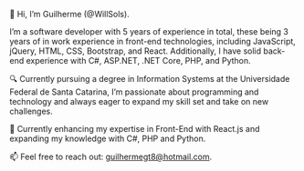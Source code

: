 👋 Hi, I’m Guilherme (@WillSols).

I’m a software developer with 5 years of experience in total, these being 3 years of in work experience in front-end technologies, including JavaScript, jQuery, HTML, CSS, Bootstrap, and React. Additionally, I have solid back-end experience with C#, ASP.NET, .NET Core, PHP, and Python.

🔍 Currently pursuing a degree in Information Systems at the Universidade Federal de Santa Catarina, I’m passionate about programming and technology and always eager to expand my skill set and take on new challenges.

🌱 Currently enhancing my expertise in Front-End with React.js and expanding my knowledge with C#, PHP and Python.

📫 Feel free to reach out: guilhermegt8@hotmail.com.

<!---
WillSols/WillSols is a ✨ special ✨ repository because its `README.md` (this file) appears on your GitHub profile.
You can click the Preview link to take a look at your changes.
--->
